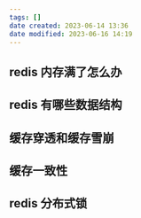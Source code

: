 ```yaml
---
tags: []
date created: 2023-06-14 13:36
date modified: 2023-06-16 14:19
---
```


## redis 内存满了怎么办

## redis 有哪些数据结构

## 缓存穿透和缓存雪崩

## 缓存一致性

## redis 分布式锁
